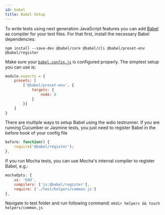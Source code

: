 ```yaml
---
id: babel
title: Babel Setup
---
```


To write tests using next generation JavaScript features you can add [Babel](https://babeljs.io/) as compiler for your test files. For that first, install the necessary Babel dependencies:

```
npm install --save-dev @babel/core @babel/cli @babel/preset-env @babel/register
```

Make sure your [`babel.config.js`](https://babeljs.io/docs/en/config-files) is configured properly. The simplest setup you can use is:

```js
module.exports = {
    presets: [
        ['@babel/preset-env', {
            targets: {
                node: 8
            }
        }]
    ]
}
```

There are multiple ways to setup Babel using the wdio testrunner. If you are running Cucumber or Jasmine tests, you just need to register Babel in the before hook of your config file

```js
before: function() {
    require('@babel/register');
},
```

If you run Mocha tests, you can use Mocha's internal compiler to register Babel, e.g.:

```js
mochaOpts: {
    ui: 'bdd',
    compilers: ['js:@babel/register'],
    require: ['./test/helpers/common.js']
},
```
Navigate to test folder and run following command: 
```mkdir helpers && touch helpers/common.js```

